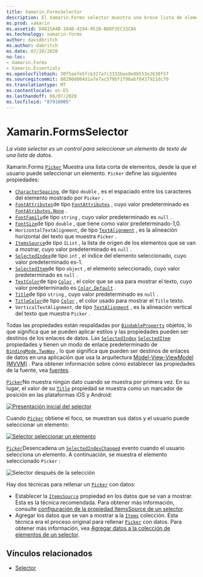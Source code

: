 ```yaml
---
title: Xamarin.FormsSelector
description: El Xamarin.Forms selector muestra una breve lista de elementos, desde la que el usuario puede seleccionar un elemento. En este artículo se explica cómo usar la clase selector para seleccionar un elemento de texto de una lista de datos.
ms.prod: xamarin
ms.assetid: D4815A4B-104B-4294-951B-BD8F2EC33C86
ms.technology: xamarin-forms
author: davidbritch
ms.author: dabritch
ms.date: 07/20/2020
no-loc:
- Xamarin.Forms
- Xamarin.Essentials
ms.openlocfilehash: 30f5aefe5fcb327a7c3333bee8e8b553e2630f57
ms.sourcegitcommit: 08290d004d1a7e7ac579bf1f96abf8437921dc70
ms.translationtype: MT
ms.contentlocale: es-ES
ms.lasthandoff: 08/07/2020
ms.locfileid: "87918005"
---
```

# <a name="no-locxamarinforms-picker"></a>Xamarin.FormsSelector

_La vista selector es un control para seleccionar un elemento de texto de una lista de datos._

Xamarin.Forms [`Picker`](xref:Xamarin.Forms.Picker) Muestra una lista corta de elementos, desde la que el usuario puede seleccionar un elemento. `Picker` define las siguientes propiedades:

- [`CharacterSpacing`](xref:Xamarin.Forms.Picker.CharacterSpacing), de tipo `double` , es el espaciado entre los caracteres del elemento mostrado por `Picker` .
- [`FontAttributes`](xref:Xamarin.Forms.Picker.FontAttributes)de tipo [`FontAttributes`](xref:Xamarin.Forms.FontAttributes) , cuyo valor predeterminado es [`FontAtributes.None`](xref:Xamarin.Forms.FontAttributes.None) .
- [`FontFamily`](xref:Xamarin.Forms.Picker.FontFamily)de tipo `string` , cuyo valor predeterminado es `null` .
- [`FontSize`](xref:Xamarin.Forms.Picker.FontSize)de tipo `double` , que tiene como valor predeterminado-1,0.
- `HorizontalTextAlignment`, de tipo [`TextAlignment`](xref:Xamarin.Forms.TextAlignment) , es la alineación horizontal del texto que muestra `Picker` .
- [`ItemsSource`](xref:Xamarin.Forms.Picker.ItemsSource)de tipo `IList` , la lista de origen de los elementos que se van a mostrar, cuyo valor predeterminado es `null` .
- [`SelectedIndex`](xref:Xamarin.Forms.Picker.SelectedIndex)de tipo `int` , el índice del elemento seleccionado, cuyo valor predeterminado es-1.
- [`SelectedItem`](xref:Xamarin.Forms.Picker.SelectedItem)de tipo `object` , el elemento seleccionado, cuyo valor predeterminado es `null` .
- [`TextColor`](xref:Xamarin.Forms.Picker.TextColor)de tipo [`Color`](xref:Xamarin.Forms.Color) , el color que se usa para mostrar el texto, cuyo valor predeterminado es [`Color.Default`](xref:Xamarin.Forms.Color.Default) .
- [`Title`](xref:Xamarin.Forms.Picker.Title)de tipo `string` , cuyo valor predeterminado es `null` .
- [`TitleColor`](xref:Xamarin.Forms.Picker.TitleColor)de tipo [`Color`](xref:Xamarin.Forms.Color) , el color usado para mostrar el `Title` texto.
- `VerticalTextAlignment`, de tipo [`TextAlignment`](xref:Xamarin.Forms.TextAlignment) , es la alineación vertical del texto que muestra `Picker` .

Todas las propiedades están respaldadas por [`BindableProperty`](xref:Xamarin.Forms.BindableProperty) objetos, lo que significa que se pueden aplicar estilos y las propiedades pueden ser destinos de los enlaces de datos. Las [`SelectedIndex`](xref:Xamarin.Forms.Picker.SelectedIndex) [`SelectedItem`](xref:Xamarin.Forms.Picker.SelectedItem) propiedades y tienen un modo de enlace predeterminado de [`BindingMode.TwoWay`](xref:Xamarin.Forms.BindingMode.TwoWay) , lo que significa que pueden ser destinos de enlaces de datos en una aplicación que usa la arquitectura [Model-View-ViewModel (MVVM)](~/xamarin-forms/enterprise-application-patterns/mvvm.md) . Para obtener información sobre cómo establecer las propiedades de la fuente, vea [fuentes](~/xamarin-forms/user-interface/text/fonts.md).

[`Picker`](xref:Xamarin.Forms.Picker)No muestra ningún dato cuando se muestra por primera vez. En su lugar, el valor de su [`Title`](xref:Xamarin.Forms.Picker.Title) propiedad se muestra como un marcador de posición en las plataformas iOS y Android:

[![Presentación inicial del selector](images/picker-initial.png)](images/picker-initial-large.png#lightbox "Presentación inicial del selector")

Cuando [`Picker`](xref:Xamarin.Forms.Picker) obtiene el foco, se muestran sus datos y el usuario puede seleccionar un elemento:

[![Selector seleccionar un elemento](images/picker-selection.png)](images/picker-selection-large.png#lightbox "Selector seleccionar un elemento")

[`Picker`](xref:Xamarin.Forms.Picker)Desencadena un [`SelectedIndexChanged`](xref:Xamarin.Forms.Picker.SelectedIndexChanged) evento cuando el usuario selecciona un elemento. A continuación, se muestra el elemento seleccionado `Picker` :

![Selector después de la selección](images/picker-after-selection.png)

Hay dos técnicas para rellenar un [`Picker`](xref:Xamarin.Forms.Picker) con datos:

- Establecer la [`ItemsSource`](xref:Xamarin.Forms.Picker.ItemsSource) propiedad en los datos que se van a mostrar. Esta es la técnica recomendada. Para obtener más información, consulte [configuración de la propiedad ItemsSource de un selector](populating-itemssource.md).
- Agregar los datos que se van a mostrar a la [`Items`](xref:Xamarin.Forms.Picker.Items) colección. Esta técnica era el proceso original para rellenar [`Picker`](xref:Xamarin.Forms.Picker) con datos. Para obtener más información, vea [Agregar datos a la colección de elementos de un selector](populating-items.md).

## <a name="related-links"></a>Vínculos relacionados

- [Selector](xref:Xamarin.Forms.Picker)

